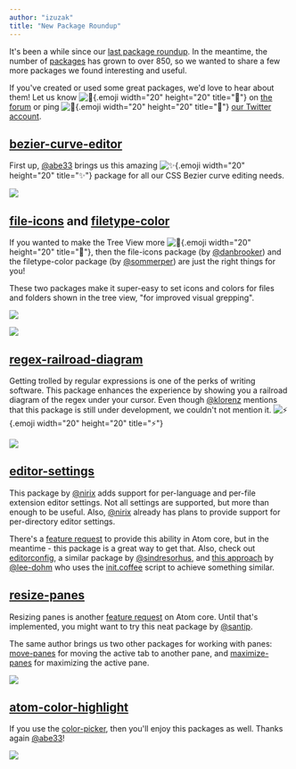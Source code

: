 ```yaml
---
author: "izuzak"
title: "New Package Roundup"
---
```


It's been a while since our [last package roundup](/blog/2014/03/10/new-package-roundup). In the meantime, the number of [packages](/packages) has grown to over 850, so we wanted to share a few more packages we found interesting and useful.

<!--more-->

If you've created or used some great packages, we'd love to hear about them! Let us know ![:mega:](https://github.githubassets.com/images/icons/emoji/unicode/1f4e3.png){.emoji width="20" height="20" title=":mega:"} on [the forum](https://discuss.atom.io/t/whats-your-favorite-package/3996) or ping ![:bell:](https://github.githubassets.com/images/icons/emoji/unicode/1f514.png){.emoji width="20" height="20" title=":bell:"} [our Twitter account](https://twitter.com/atomeditor).

## [bezier-curve-editor](/packages/bezier-curve-editor)

First up, [@abe33](https://github.com/abe33) brings us this amazing ![:sparkles:](https://github.githubassets.com/images/icons/emoji/unicode/2728.png){.emoji width="20" height="20" title=":sparkles:"} package for all our CSS Bezier curve editing needs.

![](/assets/images/github.com/abe33/atom-bezier-curve-editor/blob/master/screenshot.gif?raw=true)

## [file-icons](/packages/file-icons) and [filetype-color](/packages/filetype-color)

If you wanted to make the Tree View more ![:lipstick:](https://github.githubassets.com/images/icons/emoji/unicode/1f484.png){.emoji width="20" height="20" title=":lipstick:"}, then the file-icons package (by [@danbrooker](https://github.com/danbrooker)) and the filetype-color package (by [@sommerper](https://github.com/sommerper)) are just the right things for you!

These two packages make it super-easy to set icons and colors for files and folders shown in the tree view, "for improved visual grepping".

![](/assets/images/raw.githubusercontent.com/DanBrooker/file-icons/master/file-icons.png)

![](/assets/images/github.com/sommerper/filetype-color/raw/master/filetype-color.gif)

## [regex-railroad-diagram](/packages/regex-railroad-diagram)

Getting trolled by regular expressions is one of the perks of writing software. This package enhances the experience by showing you a railroad diagram of the regex under your cursor. Even though [@klorenz](https://github.com/klorenz) mentions that this package is still under development, we couldn't not mention it. ![:zap:](https://github.githubassets.com/images/icons/emoji/unicode/26a1.png){.emoji width="20" height="20" title=":zap:"}

![](/assets/images/raw.githubusercontent.com/klorenz/atom-regex-railroad-diagrams/3552667228c192e81a0d2e5843e824c064b8e4b9/regex-railroad-diagrams.png)

## [editor-settings](/packages/editor-settings)

This package by [@nirix](https://github.com/nirix) adds support for per-language and per-file extension editor settings. Not all settings are supported, but more than enough to be useful. Also, [@nirix](https://github.com/nirix) already has plans to provide support for per-directory editor settings.

There's a [feature request](https://github.com/atom/atom/issues/2593) to provide this ability in Atom core, but in the meantime - this package is a great way to get that. Also, check out [editorconfig](/packages/editorconfig), a similar package by [@sindresorhus](https://github.com/sindresorhus), and [this approach](https://github.com/atom/atom/issues/2593#issuecomment-45977234) by [@lee-dohm](https://github.com/lee-dohm) who uses the [init.coffee](https://flight-manual.atom.io/hacking-atom/sections/the-init-file/) script to achieve something similar.

## [resize-panes](/packages/resize-panes)

Resizing panes is another [feature request](https://github.com/atom/atom/issues/274) on Atom core. Until that's implemented, you might want to try this neat package by [@santip](https://github.com/santip).

The same author brings us two other packages for working with panes: [move-panes](/packages/move-panes) for moving the active tab to another pane, and [maximize-panes](/packages/maximize-panes) for maximizing the active pane.

![](/assets/images/raw.githubusercontent.com/santip/layout-manager/master/examples/enlarge.gif)

## [atom-color-highlight](/packages/atom-color-highlight)

If you use the [color-picker](/packages/color-picker), then you'll enjoy this packages as well. Thanks again [@abe33](https://github.com/abe33)!

![](/assets/images/raw.github.com/abe33/atom-color-highlight/master/atom-color-highlight-variables.gif)
